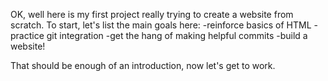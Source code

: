 OK, well here is my first project really trying to create a website from scratch. 
To start, let's list the main goals here:
    -reinforce basics of HTML
    -practice git integration
    -get the hang of making helpful commits
    -build a website!

That should be enough of an introduction, now let's get to work. 